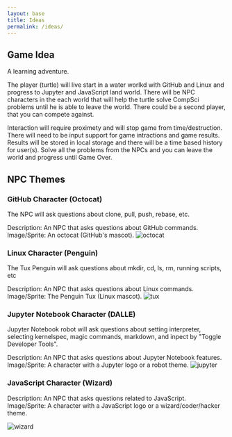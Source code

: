 ```yaml
---
layout: base 
title: Ideas
permalink: /ideas/
---
```


## Game Idea

A learning adventure.

The player (turtle) will live start in a water worlkd with GitHub and Linux and progress to Jupyter and JavaScript land world.  There will be NPC characters in the each world that will help the turtle solve CompSci problems until he is able to leave the world.  There could be a second player, that you can compete against.

Interaction will require proximety and will stop game from time/destruction.  There will need to be input support for game intractions and game results.  Results will be stored in local storage and there will be a time based history for user(s).  Solve all the problems from the NPCs and you can leave the world and progress until Game Over.

## NPC Themes

### GitHub Character (Octocat)

The NPC will ask questions about clone, pull, push, rebase, etc.

Description: An NPC that asks questions about GitHub commands.
Image/Sprite: An octocat (GitHub's mascot).
![octocat]({{site.baseurl}}/images/rpg/octocat.png)

### Linux Character (Penguin)

The Tux Penguin will ask questions about mkdir, cd, ls, rm, running scripts, etc

Description: An NPC that asks questions about Linux commands.
Image/Sprite: The Penguin Tux (Linux mascot).
![tux]({{site.baseurl}}/images/rpg/tux.png)

### Jupyter Notebook Character (DALLE)

Jupyter Notebook robot will ask questions about setting interpreter, selecting kernelspec,  magic commands, markdown, and inpect by "Toggle Developer Tools".

Description: An NPC that asks questions about Jupyter Notebook features.
Image/Sprite: A character with a Jupyter logo or a robot theme.
![jupyter]({{site.baseurl}}/images/rpg/jupyter.webp)

### JavaScript Character (Wizard)

Description: An NPC that asks questions related to JavaScript.
Image/Sprite: A character with a JavaScript logo or a wizard/coder/hacker theme.

![wizard]({{site.baseurl}}/images/rpg/wizard.jpeg)
